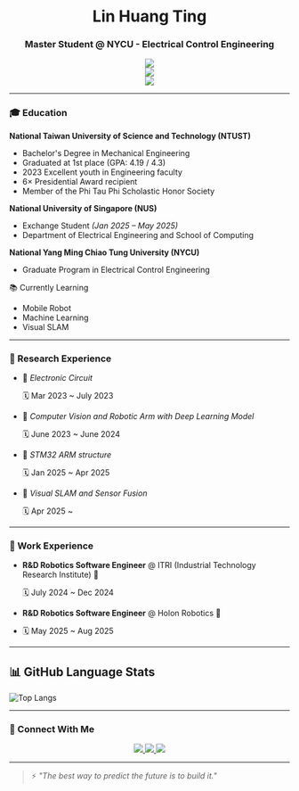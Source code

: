 
<h1 align="center"> Lin Huang Ting</h1>
<h3 align="center">Master Student @ NYCU - Electrical Control Engineering</h3>

<p align="center">
  <img src="https://readme-typing-svg.demolab.com?font=Fira+Code&pause=500&color=3B82F6&center=true&vCenter=true&width=520&lines=Lin+Huang+Ting" />
  <br/>
  <img src="https://readme-typing-svg.demolab.com?font=Fira+Code&pause=500&color=06B6D4&center=true&vCenter=true&width=520&lines=Master+Student+in+Electrical+Control+Engineering+@+NYCU" />
  <br/>
  <img src="https://readme-typing-svg.demolab.com?font=Fira+Code&pause=500&color=A855F7&center=true&vCenter=true&width=520&lines=Robotics+%7C+SLAM+%7C+AI+%7C+ML" />
</p>



---

### 🎓 Education

**National Taiwan University of Science and Technology (NTUST)**  
- Bachelor's Degree in Mechanical Engineering  
- Graduated at 1st place (GPA: 4.19 / 4.3)
- 2023 Excellent youth in Engineering faculty
- 6× Presidential Award recipient
- Member of the Phi Tau Phi Scholastic Honor Society

**National University of Singapore (NUS)**  
- Exchange Student *(Jan 2025 – May 2025)*  
- Department of Electrical Engineering and School of Computing

**National Yang Ming Chiao Tung University (NYCU)**  
- Graduate Program in Electrical Control Engineering  

📚 Currently Learning
- Mobile Robot
- Machine Learning  
- Visual SLAM


---

### 🧪 Research Experience

- 🔬 *Electronic Circuit*

  🗓️ Mar 2023 ~  July 2023 
- 🔬 *Computer Vision and Robotic Arm with Deep Learning Model*

  🗓️ June 2023 ~ June 2024

- 🔬 *STM32 ARM structure*

  🗓️ Jan 2025 ~ Apr 2025

- 🔬 *Visual SLAM and Sensor Fusion*

  🗓️ Apr 2025 ~

---

### 💼 Work Experience

- **R&D Robotics Software Engineer** @ ITRI (Industrial Technology Research Institute) 🤖
  
  🗓️ July 2024 ~ Dec 2024
  
- **R&D Robotics Software Engineer** @ Holon Robotics 🤖
- 
  🗓️ May 2025 ~ Aug 2025
---

## 📊 GitHub Language Stats

![Top Langs](https://github-readme-stats.vercel.app/api/top-langs/?username=linB110&layout=compact&hide_title=true&langs_count=5&theme=tokyonight&cache_seconds=86400) 


---
### 🧭 Connect With Me

<p align="center">
  <a href="mailto:a0905266518@gmail.com">
    <img src="https://img.shields.io/badge/Email-30363D?style=for-the-badge&logo=gmail&logoColor=white" />
  </a>
  <a href="https://github.com/linB110">
    <img src="https://img.shields.io/badge/GitHub-30363D?style=for-the-badge&logo=github&logoColor=white" />
  </a>
  <a href="https://www.linkedin.com/in/LinHuangTing">
    <img src="https://img.shields.io/badge/LinkedIn-0A66C2?style=for-the-badge&logo=linkedin&logoColor=white" />
  </a>
</p>

---

> ⚡ *"The best way to predict the future is to build it."*
